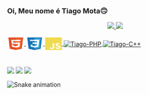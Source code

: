 ### Oi, Meu nome é Tiago Mota🙃

<div align="center">
  <a href="https://github.com/tiagmota">
  <img height="160em" src="https://github-readme-stats.vercel.app/api?username=tiagmota&show_icons=true&theme=aura&include_all_commits=true&count_private=true"/>
  <img height="160em" src="https://github-readme-stats.vercel.app/api/top-langs/?username=tiagmota&layout=compact&langs_count=7&theme=aura"/>
</div>
  
  <div style="display: inline_block"><br>
  <img align="center" alt="Tiago-HTML" height="30" width="40" src="https://raw.githubusercontent.com/devicons/devicon/master/icons/html5/html5-original.svg">
  <img align="center" alt="Tiago-CSS" height="30" width="40" src="https://raw.githubusercontent.com/devicons/devicon/master/icons/css3/css3-original.svg">
  <img align="center" alt="Tiago-Js" height="30" width="40" src="https://raw.githubusercontent.com/devicons/devicon/master/icons/javascript/javascript-plain.svg">
  <img align="center" alt="Tiago-PHP" height="50" width="40" src="https://cdn.jsdelivr.net/gh/devicons/devicon/icons/php/php-plain.svg">
  <img align="center" alt="Tiago-C++" height="30" width="40" src="https://cdn.jsdelivr.net/gh/devicons/devicon/icons/cplusplus/cplusplus-original.svg">
  <!--<img align="center" alt="Tiago-Python" height="30" width="40" src="https://raw.githubusercontent.com/devicons/devicon/master/icons/python/python-original.svg">-->
</div>
  
  #
  
  <div> 
  <a href="https://instagram.com/tiagmota" target="_blank"><img src="https://img.shields.io/badge/-Instagram-%23E4405F?style=for-the-badge&logo=instagram&logoColor=white" target="_blank"></a>
  <a href = "mailto:machadomotatiago@gmail.com"><img src="https://img.shields.io/badge/-Gmail-%23333?style=for-the-badge&logo=gmail&logoColor=white" target="_blank"></a>
  <a href="https://www.linkedin.com/in/tiagmota" target="_blank"><img src="https://img.shields.io/badge/-LinkedIn-%230077B5?style=for-the-badge&logo=linkedin&logoColor=white" target="_blank"></a> 
 
  ![Snake animation](https://github.com/tiagmota/tiagmota/blob/output/github-contribution-grid-snake.svg)
 
</div>
  
